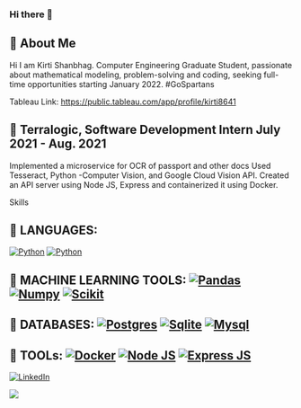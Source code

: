 ### Hi there 👋

## 🚀 About Me
Hi I am Kirti Shanbhag. 
Computer Engineering Graduate Student, passionate about mathematical modeling, problem-solving and coding, seeking full-time opportunities starting January 2022. #GoSpartans

Tableau Link: https://public.tableau.com/app/profile/kirti8641

## 🚀 Terralogic, Software Development Intern                                                                                                     July 2021 - Aug. 2021

Implemented a microservice for OCR of passport and other docs
Used Tesseract, Python -Computer Vision, and Google Cloud Vision API. 
Created an API server using Node JS, Express and containerized it using Docker.


Skills

## 🚀 LANGUAGES:
<a href="https://github.com/KirtiShanbhag"><img alt="Python" src="https://img.shields.io/badge/Python-FFD43B?style=for-the-badge&logo=python&logoColor=darkgreen"/></a> <a href="https://github.com/KirtiShanbhag"><img alt="Python" src="https://img.shields.io/badge/JavaScript-323330?style=for-the-badge&logo=javascript&logoColor=F7DF1E"/></a>

## 🚀 MACHINE LEARNING TOOLS: <a href="https://github.com/KirtiShanbhag"><img alt="Pandas" src="hhttps://img.shields.io/badge/Pandas-2C2D72?style=for-the-badge&logo=pandas&logoColor=white"/></a> <a href="https://github.com/KirtiShanbhag"><img alt="Numpy" src="https://img.shields.io/badge/Numpy-777BB4?style=for-the-badge&logo=numpy&logoColor=white"/></a> <a href="https://github.com/KirtiShanbhag"><img alt="Scikit" src="https://img.shields.io/badge/scikit_learn-F7931E?style=for-the-badge&logo=scikit-learn&logoColor=white"/></a> 

## 🚀 DATABASES: <a href="https://github.com/KirtiShanbhag"><img alt="Postgres" src="hhttps://img.shields.io/badge/PostgreSQL-316192?style=for-the-badge&logo=postgresql&logoColor=white"/></a> <a href="https://github.com/KirtiShanbhag"><img alt="Sqlite" src="hhttps://img.shields.io/badge/SQLite-07405E?style=for-the-badge&logo=sqlite&logoColor=white"/></a> <a href="https://github.com/KirtiShanbhag"><img alt="Mysql" src="https://img.shields.io/badge/MySQL-00000F?style=for-the-badge&logo=mysql&logoColor=white"/></a>

## 🚀 TOOLs: <a href="https://github.com/KirtiShanbhag"><img alt="Docker" src="https://img.shields.io/badge/Docker-2CA5E0?style=for-the-badge&logo=docker&logoColor=white"/></a> <a href="https://github.com/KirtiShanbhag"><img alt="Node JS" src="https://img.shields.io/badge/Node.js-339933?style=for-the-badge&logo=nodedotjs&logoColor=white"/></a> <a href="https://github.com/KirtiShanbhag"><img alt="Express JS" src="https://img.shields.io/badge/Express.js-000000?style=for-the-badge&logo=express&logoColor=white"/></a>



<a href="https://www.linkedin.com/in/kirti-s-78b57762/"><img alt="LinkedIn" src="https://img.shields.io/badge/linkedin%20-%230077B5.svg?&style=for-the-badge&logo=linkedin&logoColor=white"/></a>

<a href="https://github.com/KirtiShanbhag">
  <img align="center" src="https://github-readme-stats.vercel.app/api/top-langs/?username=KirtiShanbhag&layout=compact&theme=material-palenight" />
</a><br>


<!--
**KirtiShanbhag/KirtiShanbhag** is a ✨ _special_ ✨ repository because its `README.md` (this file) appears on your GitHub profile.

Here are some ideas to get you started:

- 🔭 I’m currently working on ...
- 🌱 I’m currently learning ...
- 👯 I’m looking to collaborate on ...
- 🤔 I’m looking for help with ...
- 💬 Ask me about ...
- 📫 How to reach me: ...
- 😄 Pronouns: ...
- ⚡ Fun fact: ...
-->
